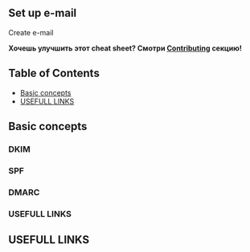 Set up e-mail 
----

Create e-mail


**Хочешь улучшить этот cheat sheet? Смотри [Contributing](#contributing) секцию!**

## Table of Contents

* [Basic concepts](#basic-concepts)
* [USEFULL LINKS](#usefull_links)

## Basic concepts

### DKIM
### SPF
### DMARC 
### USEFULL LINKS

## USEFULL LINKS

 
